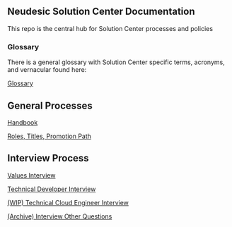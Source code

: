 ## Neudesic Solution Center Documentation

This repo is the central hub for Solution Center processes and policies

### Glossary

There is a general glossary with Solution Center specific terms, acronyms, and vernacular found here:

[Glossary](glossary.md)

## General Processes

[Handbook](process/handbook/README.md)

[Roles, Titles, Promotion Path](process/roles/roles-titles-promotion.md)

## Interview Process

[Values Interview](process/interviews/interview-other-question-bank.md)

[Technical Developer Interview](process/interviews/interview-technical-developer.md)

[(WIP) Technical Cloud Engineer Interview](process/interviews/WIP-interview-values-cloud-engineer.md)

[(Archive) Interview Other Questions](process/interviews/interview-other-question-bank.md)

